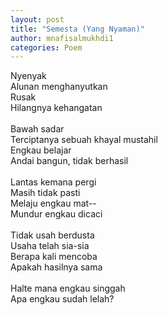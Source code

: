 ```yaml
---
layout: post
title: "Semesta (Yang Nyaman)"
author: mnafisalmukhdi1
categories: Poem
---
```

Nyenyak<br>
Alunan menghanyutkan<br>
Rusak<br>
Hilangnya kehangatan<br>
<br>
Bawah sadar<br>
Terciptanya sebuah khayal mustahil<br>
Engkau belajar<br>
Andai bangun, tidak berhasil<br>
<br>
Lantas kemana pergi<br>
Masih tidak pasti<br>
Melaju engkau mat--<br>
Mundur engkau dicaci<br>
<br>
Tidak usah berdusta<br>
Usaha telah sia-sia<br>
Berapa kali mencoba<br>
Apakah hasilnya sama<br>
<br>
Halte mana engkau singgah<br>
Apa engkau sudah lelah?
